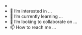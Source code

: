 - 
- 👀 I’m interested in ...
- 🌱 I’m currently learning ...
- 💞️ I’m looking to collaborate on ...
- 📫 How to reach me ...

<!---
naazima/naazima is a ✨ special ✨ repository because its `README.md` (this file) appears on your GitHub profile.
You can click the Preview link to take a look at your changes.
--->
